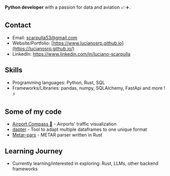 
**Python developer** with a passion for data and aviation 📈✈️.

## Contact

* Email: scarpulla53@gmail.com
* Website/Portfolio: [https://www.lucianosrp.github.io](https://lucianosrp.github.io/)
* LinkedIn: https://www.linkedin.com/in/luciano-scarpulla

## Skills

* Programming languages: Python, Rust, SQL
* Frameworks/Libraries: pandas, numpy, SQLAlchemy, FastApi and more ! ⚡

## Some of my code
- [Airport Compass 🧭](https://github.com/lucianosrp/airport-compass) - Airports' traffic visualization
- [dapter](https://github.com/lucianosrp/dapter) - Tool to adapt multiple dataframes to one unique format
- [Metar-pars](https://github.com/lucianosrp/metar-pars) - METAR parser written in Rust

## Learning Journey

* Currently learning/interested in exploring: Rust, LLMs, other backend frameworks
